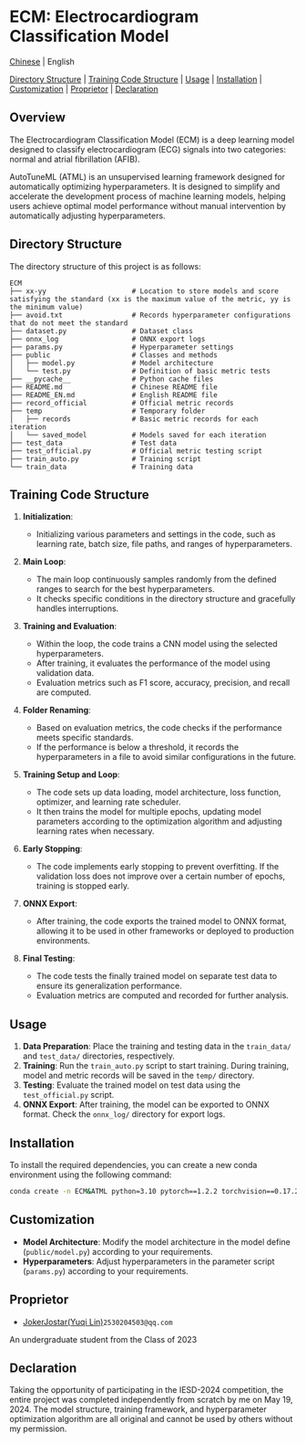 # ECM: Electrocardiogram Classification Model

[Chinese](README.md) | English

[Directory Structure](#directory-structure) | [Training Code Structure](#training-code-structure) | [Usage](#usage) | [Installation](#installation) | [Customization](#customization) | [Proprietor](#proprietor) | [Declaration](#declaration)

## Overview
The Electrocardiogram Classification Model (ECM) is a deep learning model designed to classify electrocardiogram (ECG) signals into two categories: normal and atrial fibrillation (AFIB).

AutoTuneML (ATML) is an unsupervised learning framework designed for automatically optimizing hyperparameters. It is designed to simplify and accelerate the development process of machine learning models, helping users achieve optimal model performance without manual intervention by automatically adjusting hyperparameters.

## Directory Structure
The directory structure of this project is as follows:

```
ECM
├── xx-yy                     # Location to store models and score satisfying the standard (xx is the maximum value of the metric, yy is the minimum value)
├── avoid.txt                 # Records hyperparameter configurations that do not meet the standard
├── dataset.py                # Dataset class
├── onnx_log                  # ONNX export logs
├── params.py                 # Hyperparameter settings
├── public                    # Classes and methods
│   ├── model.py              # Model architecture
│   └── test.py               # Definition of basic metric tests
├── __pycache__               # Python cache files
├── README.md                 # Chinese README file
├── README_EN.md              # English README file
├── record_official           # Official metric records
├── temp                      # Temporary folder
│   ├── records               # Basic metric records for each iteration
│   └── saved_model           # Models saved for each iteration
├── test_data                 # Test data
├── test_official.py          # Official metric testing script
├── train_auto.py             # Training script
└── train_data                # Training data
```

## Training Code Structure

1. **Initialization**:
   - Initializing various parameters and settings in the code, such as learning rate, batch size, file paths, and ranges of hyperparameters.

2. **Main Loop**:
   - The main loop continuously samples randomly from the defined ranges to search for the best hyperparameters.
   - It checks specific conditions in the directory structure and gracefully handles interruptions.

3. **Training and Evaluation**:
   - Within the loop, the code trains a CNN model using the selected hyperparameters.
   - After training, it evaluates the performance of the model using validation data.
   - Evaluation metrics such as F1 score, accuracy, precision, and recall are computed.

4. **Folder Renaming**:
   - Based on evaluation metrics, the code checks if the performance meets specific standards.
   - If the performance is below a threshold, it records the hyperparameters in a file to avoid similar configurations in the future.

5. **Training Setup and Loop**:
   - The code sets up data loading, model architecture, loss function, optimizer, and learning rate scheduler.
   - It then trains the model for multiple epochs, updating model parameters according to the optimization algorithm and adjusting learning rates when necessary.

6. **Early Stopping**:
   - The code implements early stopping to prevent overfitting. If the validation loss does not improve over a certain number of epochs, training is stopped early.

7. **ONNX Export**:
   - After training, the code exports the trained model to ONNX format, allowing it to be used in other frameworks or deployed to production environments.

8. **Final Testing**:
   - The code tests the finally trained model on separate test data to ensure its generalization performance.
   - Evaluation metrics are computed and recorded for further analysis.

## Usage
1. **Data Preparation**: Place the training and testing data in the `train_data/` and `test_data/` directories, respectively.
2. **Training**: Run the `train_auto.py` script to start training. During training, model and metric records will be saved in the `temp/` directory.
3. **Testing**: Evaluate the trained model on test data using the `test_official.py` script.
4. **ONNX Export**: After training, the model can be exported to ONNX format. Check the `onnx_log/` directory for export logs.

## Installation
To install the required dependencies, you can create a new conda environment using the following command:

```bash
conda create -n ECM&ATML python=3.10 pytorch==1.2.2 torchvision==0.17.2 torchaudio==2.2.2 pytorch-cuda=12.1 numpy scikit-learn pandas tqdm onnx -c pytorch -c nvidia
```

## Customization
- **Model Architecture**: Modify the model architecture in the model define (`public/model.py`) according to your requirements.
- **Hyperparameters**: Adjust hyperparameters in the parameter script (`params.py`) according to your requirements.

## Proprietor
- [JokerJostar(Yuqi Lin)](https://github.com/JokerJostar)`2530204503@qq.com`

An undergraduate student from the Class of 2023

## Declaration
Taking the opportunity of participating in the IESD-2024 competition, the entire project was completed independently from scratch by me on May 19, 2024. The model structure, training framework, and hyperparameter optimization algorithm are all original and cannot be used by others without my permission.